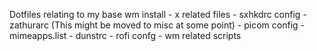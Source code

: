 Dotfiles relating to my base wm install
    - x related files
    - sxhkdrc config
    - zathurarc (This might be moved to misc at some point)
    - picom config
    - mimeapps.list
    - dunstrc
    - rofi confg
    - wm related scripts
